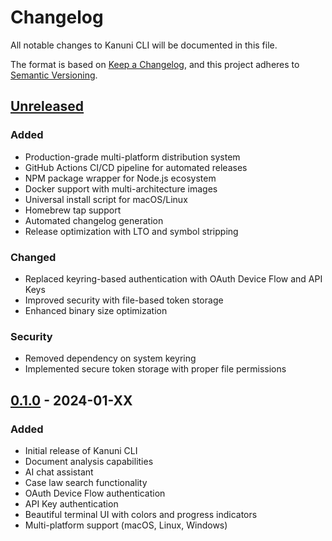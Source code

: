 # Changelog

All notable changes to Kanuni CLI will be documented in this file.

The format is based on [Keep a Changelog](https://keepachangelog.com/en/1.0.0/),
and this project adheres to [Semantic Versioning](https://semver.org/spec/v2.0.0.html).

## [Unreleased]

### Added
- Production-grade multi-platform distribution system
- GitHub Actions CI/CD pipeline for automated releases
- NPM package wrapper for Node.js ecosystem
- Docker support with multi-architecture images
- Universal install script for macOS/Linux
- Homebrew tap support
- Automated changelog generation
- Release optimization with LTO and symbol stripping

### Changed
- Replaced keyring-based authentication with OAuth Device Flow and API Keys
- Improved security with file-based token storage
- Enhanced binary size optimization

### Security
- Removed dependency on system keyring
- Implemented secure token storage with proper file permissions

## [0.1.0] - 2024-01-XX

### Added
- Initial release of Kanuni CLI
- Document analysis capabilities
- AI chat assistant
- Case law search functionality
- OAuth Device Flow authentication
- API Key authentication
- Beautiful terminal UI with colors and progress indicators
- Multi-platform support (macOS, Linux, Windows)

[Unreleased]: https://github.com/v-lawyer/kanuni-cli/compare/v0.1.0...HEAD
[0.1.0]: https://github.com/v-lawyer/kanuni-cli/releases/tag/v0.1.0